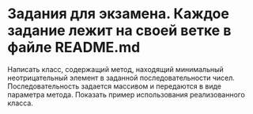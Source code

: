 # Задания для экзамена. Каждое задание лежит на своей ветке в файле README.md

Написать класс, содержащий метод, находящий минимальный неотрицательный элемент в заданной последовательности чисел. Последовательность задается массивом и передаются в виде параметра метода. Показать пример использования реализованного класса.

